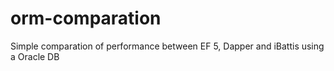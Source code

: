 orm-comparation
===============

Simple comparation of performance between EF 5, Dapper and iBattis using a Oracle DB
